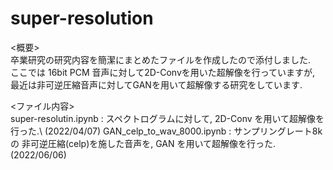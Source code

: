 # super-resolution
<概要> \
卒業研究の研究内容を簡潔にまとめたファイルを作成したので添付しました.\
ここでは 16bit PCM 音声に対して2D-Convを用いた超解像を行っていますが, 最近は非可逆圧縮音声に対してGANを用いて超解像する研究をしています.

<ファイル内容> \
super-resolutin.ipynb : スペクトログラムに対して, 2D-Conv を用いて超解像を行った.\ (2022/04/07)
GAN_celp_to_wav_8000.ipynb : サンプリングレート8k の 非可逆圧縮(celp)を施した音声を, GAN を用いて超解像を行った.　(2022/06/06)
